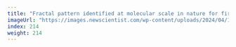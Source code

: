 ```yaml
---
title: "Fractal pattern identified at molecular scale in nature for first time"
imageUrl: "https://images.newscientist.com/wp-content/uploads/2024/04/10140401/SEI_199323287.jpg?width=788"
index: 214
weight: 214
---
```


